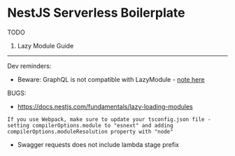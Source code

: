 # NestJS Serverless Boilerplate

TODO

1. Lazy Module Guide

---

Dev reminders:

- Beware: GraphQL is not compatible with LazyModule - [note here](https://docs.nestjs.com/fundamentals/lazy-loading-modules#lazy-loading-controllers-gateways-and-resolvers)

BUGS:

- https://docs.nestjs.com/fundamentals/lazy-loading-modules

`If you use Webpack, make sure to update your tsconfig.json file - setting compilerOptions.module to "esnext" and adding compilerOptions.moduleResolution property with "node"`

- Swagger requests does not include lambda stage prefix
